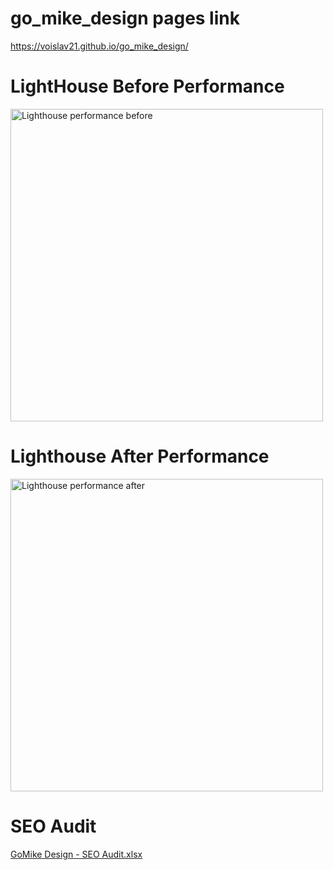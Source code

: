 # go_mike_design pages link

https://voislav21.github.io/go_mike_design/

# LightHouse Before Performance
<img width="500" alt="Lighthouse performance before" src="https://user-images.githubusercontent.com/112623175/223088291-6e5488c1-a156-48ab-bed3-08ca81b0c7d9.png">

# Lighthouse After Performance
<img width="500" alt="Lighthouse performance after" src="https://user-images.githubusercontent.com/112623175/223090018-42a0b3a1-c70d-4e79-8f00-05ad4f385974.png">

# SEO Audit
[GoMike Design - SEO Audit.xlsx](https://github.com/Voislav21/go_mike_design/files/10897302/GoMike.Design.-.SEO.Audit.xlsx)
